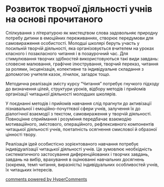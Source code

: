 <div id="hypercomments_widget" class="js-hypercomments-widget invisible"></div>

Розвиток творчої діяльності учнів на основі прочитаного
=============================================
<p>Спілкування з літературою як мистецтвом слова задовольняє природну потребу дитини в емоційних переживаннях, створює передумови для самовираження особистості. Молодші школярі беруть участь у посильній творчій діяльності, яка організовується вчителем на уроках класного і позакласного читання і в позаурочний час. Для стимулювання творчих здібностей використовуються такі види завдань: словесне малювання, графічне ілюстрування, творчий переказ, читання за ролями, інсценізація, колективне та індивідуальне складання з допомогою учителя казок, лічилок, загадок тощо.</p>
<p>Методична реалізація змісту курсу “Читання” потребує гнучкого підходу до визначення цілей, структури уроків, відбору методів і прийомів організації читацької діяльності молодших школярів.</p>
<p>У поєднанні методів і прийомів навчання слід прагнути до активізації пізнавальної і емоційно-почуттєвої сфери учнів, залучення їх до діалогічної взаємодії з текстом, самовираження у творчій діяльності. Повноцінне сприймання і розуміння передбачає взаємодію мотиваційного, змістового, операційного, рефлексивного компонентів читацької діяльності учнів, поетапність осягнення смислової й образної цінності твору.</p>
<p>Реалізація ідей особистісно зорієнтованого навчання потребує індивідуалізації читацької діяльності учнів. Це зумовлює необхідність систематичного застосування диференційованих і творчих завдань, завдань на вибір, врахування в оцінюванні навчальних досягнень (зокрема, темп читання, виразність) індивідуальних особливостей учнів, їх читацьких інтересів.</p>

<div class="js-hypercomments-container">
<a href="http://hypercomments.com" class="hc-link" title="comments widget">comments powered by HyperComments</a>
</div>